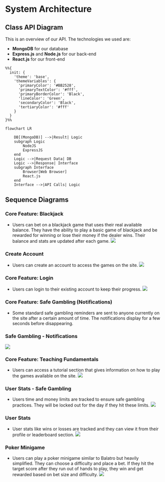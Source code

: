 # System Architecture
## Class API Diagram

This is an overview of our API. The technologies we used are:

* **MongoDB** for our database
* **Express.js** and **Node.js** for our back-end
* **React.js** for our front-end

```mermaid
%%{
  init: {
    'theme': 'base',
    'themeVariables': {
      'primaryColor': '#BB2528',
      'primaryTextColor': '#fff',
      'primaryBorderColor': 'Black',
      'lineColor': 'Green',
      'secondaryColor': 'Black',
      'tertiaryColor': '#fff'
    }
  }
}%%

flowchart LR

    DB[(MongoDB)] -->|Result| Logic
    subgraph Logic
        NodeJS
        ExpressJS
    end
    Logic -->|Request Data| DB
    Logic -->|Response| Interface
    subgraph Interface
        Browser[Web Browser]
        React.js
    end
    Interface -->|API Calls| Logic
```

## Sequence Diagrams
### Core Feature: Blackjack
* Users can bet on a blackjack game that uses their real available balance. They have the ability to play a basic game of blackjack and be rewarded for winning or lose their money if the dealer wins. Their balance and stats are updated after each game.
![](Images/blackjack_sequence.png)

### Create Account
* Users can create an account to access the games on the site.
![](Images/create_account_sequence.png)

### Core Feature: Login
* Users can login to their existing account to keep their progress.
![](Images/login_sequence.png)

### Core Feature: Safe Gambling (Notifications)
* Some standard safe gambling reminders are sent to anyone currently on the site after a certain amount of time. The notifications display for a few seconds before disappearing.
### Safe Gambling - Notifications
![](Images/safe_gambling_notifications.png)

### Core Feature: Teaching Fundamentals
* Users can access a tutorial section that gives information on how to play the games available on the site.
![](Images/teaching_sequence.png)

### User Stats - Safe Gambling
* Users time and money limits are tracked to ensure safe gambling practices. They will be locked out for the day if they hit these limits.
![](Images/user_stats_safe_gambling_sequence.png)

### User Stats
* User stats like wins or losses are tracked and they can view it from their profile or leaderboard section.
![](Images/user_stats_sequence.png)

### Poker Minigame
* Users can play a poker minigame similar to Balatro but heavily simplified. They can choose a difficulty and place a bet. If they hit the target score after they run out of hands to play, they win and get rewarded based on bet size and difficulty.
![](Images/poker_minigame_sequence.png)